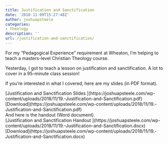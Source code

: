 ```yaml
---
title: Justification and Sanctification
date: '2018-11-09T15:27:48Z'
author: joshuapsteele
categories:
- theology
description: ''
url: /justification-and-sanctification/
---
```

For my “Pedagogical Experience” requirement at Wheaton, I’m helping to teach a masters-level Christian Theology course.

Yesterday, I got to teach a lesson on justification and sanctification. A lot to cover in a 95-minute class session!

If you’re interested in what I covered, here are my slides (in PDF format).

<div class="wp-block-file">[Justification and Sanctification Slides  ](https://joshuapsteele.com/wp-content/uploads/2018/11/19.-Justification-and-Sanctification.pdf)[Download](https://joshuapsteele.com/wp-content/uploads/2018/11/19.-Justification-and-Sanctification.pdf)</div>And here is the handout (Word document).

<div class="wp-block-file">[Justification and Sanctification Handout  ](https://joshuapsteele.com/wp-content/uploads/2018/11/19.-Justification-and-Sanctification.docx)[Download](https://joshuapsteele.com/wp-content/uploads/2018/11/19.-Justification-and-Sanctification.docx)</div>
